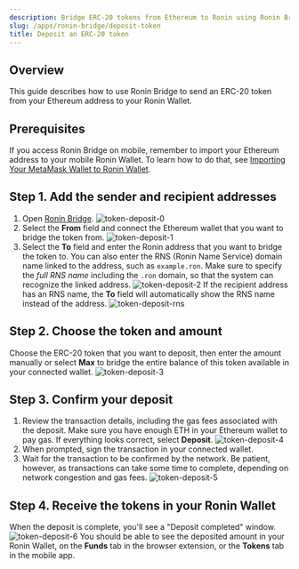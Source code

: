 ```yaml
---
description: Bridge ERC-20 tokens from Ethereum to Ronin using Ronin Bridge.
slug: /apps/ronin-bridge/deposit-token
title: Deposit an ERC-20 token
---
```


## Overview

This guide describes how to use Ronin Bridge to send an ERC-20 token from your Ethereum address to your Ronin Wallet.

## Prerequisites

If you access Ronin Bridge on mobile, remember to import your Ethereum address to your mobile Ronin Wallet. To learn how to do that, see [Importing Your MetaMask Wallet to Ronin Wallet](https://support.roninchain.com/hc/en-us/articles/14862812718107-Importing-Your-MetaMask-Wallet-to-Ronin-Wallet).

## Step 1. Add the sender and recipient addresses

1. Open [Ronin Bridge](https://app.roninchain.com/bridge).
   ![token-deposit-0](../assets/token-deposit-0.png)
2. Select the **From** field and connect the Ethereum wallet that you want to bridge the token from.
   ![token-deposit-1](../assets/token-deposit-1.png)
3. Select the **To** field and enter the Ronin address that you want to bridge the token to. You can also enter the RNS (Ronin Name Service) domain name linked to the address, such as `example.ron`. Make sure to specify the *full RNS name* including the `.ron` domain, so that the system can recognize the linked address.
   ![token-deposit-2](../assets/token-deposit-2.png)
   If the recipient address has an RNS name, the **To** field will automatically show the RNS name instead of the address.
   ![token-deposit-rns](../assets/token-deposit-rns.png)

## Step 2. Choose the token and amount

Choose the ERC-20 token that you want to deposit, then enter the amount manually or select **Max** to bridge the entire balance of this token available in your connected wallet.
![token-deposit-3](../assets/token-deposit-3.png)

## Step 3. Confirm your deposit

1. Review the transaction details, including the gas fees associated with the deposit. Make sure you have enough ETH in your Ethereum wallet to pay gas. If everything looks correct, select **Deposit**.
   ![token-deposit-4](../assets/token-deposit-4.png)
2. When prompted, sign the transaction in your connected wallet.
3. Wait for the transaction to be confirmed by the network. Be patient, however, as transactions can take some time to complete, depending on network congestion and gas fees.
   ![token-deposit-5](../assets/token-deposit-5.png)

## Step 4. Receive the tokens in your Ronin Wallet

When the deposit is complete, you'll see a "Deposit completed" window.
![token-deposit-6](../assets/token-deposit-6.png)
You should be able to see the deposited amount in your Ronin Wallet, on the **Funds** tab in the browser extension, or the **Tokens** tab in the mobile app.
